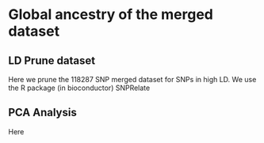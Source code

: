 # Global ancestry of the merged dataset

## LD Prune dataset
Here we prune the 118287 SNP merged dataset for SNPs in high LD.  We use the R package (in bioconductor) SNPRelate

## PCA Analysis
Here 
